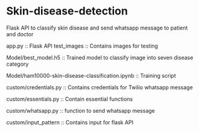 # Skin-disease-detection
Flask API to classify skin disease and send whatsapp message to patient and doctor


app.py :: Flask API
test_images :: Contains images for testing

Model/best_model.h5 :: Trained model to classify image into seven disease category

Model/ham10000-skin-disease-classification.ipynb :: Training script 

custom/credentials.py :: Contains credentials for Twilio whatsapp message

custom/essentials.py :: Contain essential functions

custom/whatsapp.py :: function to send whatsapp message

custom/input_pattern :: Contains input for flask API

